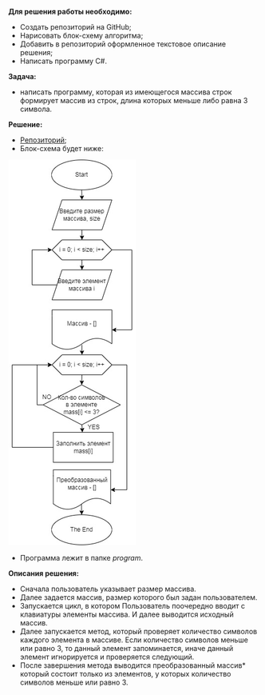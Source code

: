 **Для решения работы необходимо:**
- Создать репозиторий на GitHub;
- Нарисовать блок-схему алгоритма;
- Добавить в репозиторий оформленное текстовое описание решения;
- Написать программу C#.

**Задача:**
- написать программу, которая из имеющегося массива строк формирует массив из строк, длина которых меньше либо равна 3 символа.

**Решение:**
- [Репозиторий](https://github.com/Mavreekee/ControlWork);
- Блок-схема будет ниже:

![Блок-схема](diagram.jpg)

- Программа лежит в папке *program*.

**Описания решения:**
- Сначала пользователь указывает размер массива.
- Далее задается массив, размер которого был задан пользователем.
- Запускается цикл, в котором Пользователь поочередно вводит с клавиатуры элементы массива. И далее выводится исходный массив.
- Далее запускается метод, который проверяет количество символов каждого элемента в массиве. Если количество символов меньше или равно 3, то данный элемент запоминается, иначе данный элемент игнорируется и проверяется следующий.
- После завершения метода выводится преобразованный массив* который состоит только из элементов, у которых количество символов меньше или равно 3.